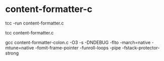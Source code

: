 # content-formatter-c

tcc -run content-formatter.c

tcc content-formatter.c

gcc content-formatter-colon.c -O3 -s -DNDEBUG -flto -march=native -mtune=native -fomit-frame-pointer -funroll-loops -pipe -fstack-protector-strong